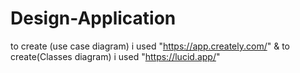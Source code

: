 # Design-Application
to create (use case diagram) i used "https://app.creately.com/" &
to create(Classes diagram) i used "https://lucid.app/"
